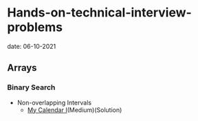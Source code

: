 # Hands-on-technical-interview-problems
date: 06-10-2021
## Arrays
### Binary Search
* Non-overlapping Intervals
  - [My Calendar I](https://leetcode.com/problems/my-calendar-i/)(Medium)(Solution)
